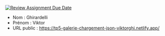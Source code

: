 [![Review Assignment Due Date](https://classroom.github.com/assets/deadline-readme-button-24ddc0f5d75046c5622901739e7c5dd533143b0c8e959d652212380cedb1ea36.svg)](https://classroom.github.com/a/pzZOQLNv)

- Nom : Ghirardelli
- Prénom : Viktor
- URL public : https://tp5-galerie-chargement-json-viktorghi.netlify.app/
